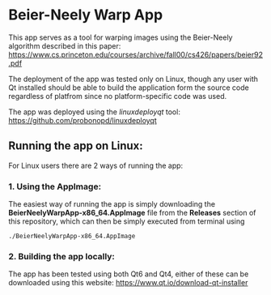 # Beier-Neely Warp App
This app serves as a tool for warping images using the Beier-Neely algorithm described in this paper:
https://www.cs.princeton.edu/courses/archive/fall00/cs426/papers/beier92.pdf

The deployment of the app was tested only on Linux, though any user with Qt installed should be able to build the application form the source code regardless of platfrom since no platform-specific code was used.

The app was deployed using the *linuxdeployqt* tool:
https://github.com/probonopd/linuxdeployqt

## Running the app on Linux:
For Linux users there are 2 ways of running the app:

### 1. Using the AppImage:
The easiest way of running the app is simply downloading the **BeierNeelyWarpApp-x86_64.AppImage** file from the **Releases** section of this repository, which can then be simply executed from terminal using
```
./BeierNeelyWarpApp-x86_64.AppImage
```

### 2. Building the app locally:
The app has been tested using both Qt6 and Qt4, either of these can be downloaded using this website: https://www.qt.io/download-qt-installer
